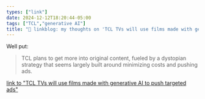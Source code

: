 ```yaml
---
types: ["link"]
date: 2024-12-12T18:20:44-05:00
tags: ["TCL","generative AI"]
title: "🔗 linkblog: my thoughts on 'TCL TVs will use films made with generative AI to push targeted ads'"
---
```

Well put:

> TCL plans to get more into original content, fueled by a dystopian strategy that seems largely built around minimizing costs and pushing ads.

[link to "TCL TVs will use films made with generative AI to push targeted ads"](https://arstechnica.com/gadgets/2024/12/tcl-tvs-will-use-films-made-with-generative-ai-to-push-targeted-ads/)
